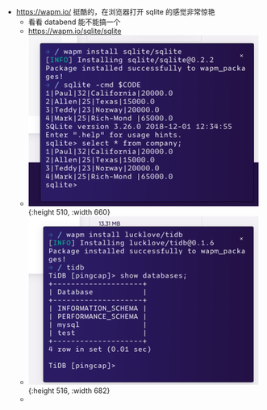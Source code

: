 - https://wapm.io/ 挺酷的，在浏览器打开 sqlite 的感觉非常惊艳
	- 看看 databend 能不能搞一个
	- https://wapm.io/sqlite/sqlite
	- ![image.png](../assets/image_1653494922745_0.png){:height 510, :width 660}
	- ![image.png](../assets/image_1653495009829_0.png){:height 516, :width 682}
	-
